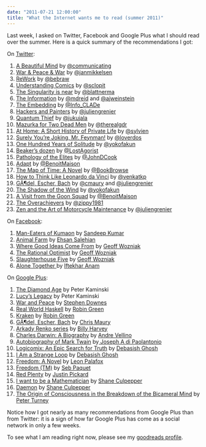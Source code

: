 ```yaml
---
date: "2011-07-21 12:00:00"
title: "What the Internet wants me to read (summer 2011)"
---
```




Last week, I asked on Twitter, Facebook and Google Plus what I should read over the summer. Here is a quick summary of the recommendations I got:

On [Twitter](https://twitter.com/#!/lemire):

1. [A Beautiful Mind](https://www.amazon.com/Beautiful-Mind-Biography-John-Forbes/dp/0684819066/ref=sr_1_3?s=books&amp;ie=UTF8&amp;qid=1311301177&amp;sr=1-3) by [@communicating](https://twitter.com/#!/communicating/)
1. [War &amp; Peace &amp; War](https://www.amazon.com/War-Peace-Cycles-Imperial-Nations/dp/0131499963) by [@janmikkelsen](https://twitter.com/#!/janmikkelsen/)
1. [ReWork](https://www.amazon.ca/Rework-Jason-Fried/dp/0307463745) by [@bebraw](https://twitter.com/#!/bebraw/)
1. [Understanding Comics](https://www.amazon.com/gp/product/006097625X) by [@sclopit](https://twitter.com/#!/sclopit/)
1. [The Singularity is near](https://www.amazon.com/Singularity-Near-Humans-Transcend-Biology/dp/0143037889/ref=sr_1_1?s=books&amp;ie=UTF8&amp;qid=1311301414&amp;sr=1-1) by [@blattnerma](https://twitter.com/#!/blattnerma/)
1. [The Information](https://www.amazon.com/Information-History-Theory-Flood/dp/0375423729/ref=sr_1_1?s=books&amp;ie=UTF8&amp;qid=1311301497&amp;sr=1-1) by [@mdreid](https://twitter.com/#!/mdreid/) and [@ajweinstein](https://twitter.com/#!/ajweinstein/)
1. [The Embedding](https://www.amazon.com/embedding-Ian-Watson/dp/B0026RG0T0/ref=sr_1_1?s=books&amp;ie=UTF8&amp;qid=1311301806&amp;sr=1-1) by [@Info_CLADe](https://twitter.com/#!/Info_CLADe/)
1. [Hackers and Painters](https://www.amazon.com/Hackers-Painters-Big-Ideas-Computer/dp/1449389554/ref=sr_1_1?s=books&amp;ie=UTF8&amp;qid=1311302316&amp;sr=1-1) by [@juliengrenier](https://twitter.com/#!/juliengrenier/)
1. [Quantum Thief](https://www.amazon.com/Quantum-Thief-Hannu-Rajaniemi/dp/0765329492/ref=sr_1_1?s=books&amp;ie=UTF8&amp;qid=1311302372&amp;sr=1-1) by [@jukujala](https://twitter.com/#!/jukujala/)
1. [Mazurka for Two Dead Men](https://www.amazon.com/Mazurka-Dead-Camilo-Jose-Cela/dp/0811212777/ref=sr_1_1?s=books&amp;ie=UTF8&amp;qid=1311302798&amp;sr=1-1) by [@therealgdr](https://twitter.com/#!/therealgdr/)
1. [At Home: A Short History of Private Life](https://www.amazon.com/At-Home-Short-History-Private/dp/0767919386/ref=sr_1_1?s=books&amp;ie=UTF8&amp;qid=1311302851&amp;sr=1-1) by [@sylvien](https://twitter.com/#!/sylvien/)
1. [Surely You&rsquo;re Joking, Mr. Feynman!](https://www.amazon.com/Surely-Feynman-Adventures-Curious-Character/dp/0393316041/ref=sr_1_1?s=books&amp;ie=UTF8&amp;qid=1311302903&amp;sr=1-1) by [@loverdos](https://twitter.com/#!/loverdos/)
1. [One Hundred Years of Solitude](https://www.amazon.com/One-Hundred-Years-Solitude-P-S/dp/0060883286/ref=sr_1_1?s=books&amp;ie=UTF8&amp;qid=1311302962&amp;sr=1-1) by [@yokofakun](https://twitter.com/#!/yokofakun/)
1. [Beaker&rsquo;s dozen](https://www.amazon.com/Beakers-Dozen-Nancy-Kress/dp/031286843X/ref=sr_1_1?s=books&amp;ie=UTF8&amp;qid=1311303027&amp;sr=1-1) by [@LostAgorist](https://twitter.com/#!/LostAgorist/)
1. [Pathology of the Elites](https://www.amazon.com/Pathology-Elites-Arrogant-Classes-Plan/dp/1566638747/ref=sr_1_1?s=books&amp;ie=UTF8&amp;qid=1311303092&amp;sr=1-1) by [@JohnDCook](https://twitter.com/#!/JohnDCook/)
1. [Adapt](https://www.amazon.com/Adapt-Success-Always-Starts-Failure/dp/0374100969/ref=sr_1_1?s=books&amp;ie=UTF8&amp;qid=1311303165&amp;sr=1-1) by [@BenoitMaison](https://twitter.com/#!/BenoitMaison/)
1. [The Map of Time: A Novel](https://www.amazon.com/Map-Time-Novel-Félix-Palma/dp/1439167397/ref=sr_1_1?s=books&amp;ie=UTF8&amp;qid=1311303223&amp;sr=1-1) by [@BookBrowse](https://twitter.com/#!/BookBrowse/)
1. [How to Think Like Leonardo da Vinci](https://www.amazon.com/How-Think-Like-Leonardo-Vinci/dp/0440508274/ref=sr_1_2?s=books&amp;ie=UTF8&amp;qid=1311303300&amp;sr=1-2) by [@venkatkp](https://twitter.com/#!/venkatkp/)
1. [GÃ¶del, Escher, Bach](https://www.amazon.com/GÃ¶del-Escher-Bach-Eternal-Golden/dp/0465026567/ref=ntt_at_ep_dpt_1) by [@cmaury](https://twitter.com/#!/cmaury) and [@juliengrenier](https://twitter.com/#!/juliengrenier/)
1. [The Shadow of the Wind](https://www.amazon.com/Shadow-Wind-Carlos-Ruiz-ZafÃ³n/dp/0143034901/ref=sr_1_1?s=books&amp;ie=UTF8&amp;qid=1311303644&amp;sr=1-1) by [@yokofakun](https://twitter.com/#!/yokofakun/)
1. [A Visit from the Goon Squad](https://www.amazon.com/Visit-Goon-Squad-Jennifer-Egan/dp/0307477479/ref=sr_1_1?s=books&amp;ie=UTF8&amp;qid=1311303778&amp;sr=1-1) by [@BenoitMaison](https://twitter.com/#!/BenoitMaison/)
1. [The Overachievers](https://www.amazon.com/Overachievers-Secret-Lives-Driven-Kids/dp/B001Q9E9I8/ref=sr_1_1?s=books&amp;ie=UTF8&amp;qid=1311303846&amp;sr=1-1) by [@zippy1981](https://twitter.com/#!/zippy1981/)
1. [Zen and the Art of Motorcycle Maintenance](https://www.amazon.com/Zen-Art-Motorcycle-Maintenance-Inquiry/dp/0060839872/ref=sr_1_2?s=books&amp;ie=UTF8&amp;qid=1311303730&amp;sr=1-2) by [@juliengrenier](https://twitter.com/#!/juliengrenier/)


On [Facebook](https://www.facebook.com/daniel.lemire):

1. [Man-Eaters of Kumaon](https://www.amazon.com/Man-Eaters-Kumaon-Oxford-India-Paperbacks/dp/0195622553) by [Sandeep Kumar](https://www.facebook.com/4sandeep.kumar)
1. [Animal Farm](https://www.amazon.com/Animal-Farm-Centennial-George-Orwell/dp/0452284244/ref=sr_1_1?s=books&amp;ie=UTF8&amp;qid=1311304048&amp;sr=1-1) by [Ehsan Salehian](https://www.facebook.com/profile.php?id=100000369742715)
1. [Where Good Ideas Come From](https://www.amazon.com/Where-Good-Ideas-Come-Innovation/dp/1594487715/ref=sr_1_1?s=books&amp;ie=UTF8&amp;qid=1311304107&amp;sr=1-1) by [Geoff Wozniak](https://www.facebook.com/geoff.wozniak)
1. [The Rational Optimist](https://www.amazon.com/The-Rational-Optimist-P-S-ebook/dp/B003QP4BJM/ref=tmm_kin_title_0?ie=UTF8&amp;m=AZC9TZ4UC9CFC&amp;qid=1311304171&amp;sr=1-1) by [Geoff Wozniak](https://www.facebook.com/geoff.wozniak)
1. [Slaughterhouse Five](https://www.amazon.com/Slaughterhouse-Five-A-Novel-ebook/dp/B000SEGHT6/ref=sr_1_1?s=digital-text&amp;ie=UTF8&amp;qid=1311304221&amp;sr=1-1) by [Geoff Wozniak](https://www.facebook.com/geoff.wozniak)
1. [Alone Together ](https://www.amazon.com/Alone-Together-Expect-Technology-Other/dp/0465010210/ref=sr_1_1?s=books&amp;ie=UTF8&amp;qid=1310931455&amp;sr=1-1)by [Iftekhar Anam](https://www.facebook.com/iftekhar.anam)


On [Google Plus](https://plus.google.com/105888615414982242080):

1. [The Diamond Age](http://www.librarything.com/work/12987/book/75542173) by Peter Kaminski
1. [Lucy&rsquo;s Legacy](http://www.librarything.com/work/212930/book/43189976) by Peter Kaminski
1. [War and Peace](http://www.gutenberg.org/ebooks/2600) by [Stephen Downes](https://plus.google.com/109526159908242471749)
1. [Real World Haskell](https://www.amazon.com/Real-World-Haskell-Bryan-OSullivan/dp/0596514980/ref=sr_1_1?s=books&amp;ie=UTF8&amp;qid=1311306170&amp;sr=1-1) by [Robin Green](https://plus.google.com/110396804447254192497/posts)
1. [Kraken](https://www.amazon.com/Kraken-China-Mieville/dp/034549749X/ref=sr_1_1?s=books&amp;ie=UTF8&amp;qid=1311306148&amp;sr=1-1) by [Robin Green](https://plus.google.com/110396804447254192497/posts)
1. [GÃ¶del, Escher, Bach](https://www.amazon.com/G%C3%B6del-Escher-Bach-Eternal-Golden/dp/0465026567/ref=ntt_at_ep_dpt_1) by [Chris Maury](https://plus.google.com/100719000697232088416/posts)
1. [Arkady Renko series](https://www.amazon.com/Three-Stations-Arkady-Renko-Novel/dp/0743276744/ref=sr_1_1?s=books&amp;ie=UTF8&amp;qid=1311306113&amp;sr=1-1) by [Billy Harvey](https://plus.google.com/103145081878594422544/posts)
1. [Charles Darwin: A Biography](https://www.amazon.com/Charles-Darwin-Biography-Vol-Voyaging/dp/0691026068) by [Andre Vellino](https://plus.google.com/106097353843937050868/posts)
1. [Autobiography of Mark Twain](https://www.amazon.com/Autobiography-Mark-Twain-Vol-1/dp/0520267192/ref=sr_1_1?ie=UTF8&amp;qid=1311305152&amp;sr=8-1) by[ Joseph A di Paolantonio](https://plus.google.com/105970781858799199947/posts)
1. [Logicomix: An Epic Search for Truth](https://www.amazon.com/Logicomix-Search-Truth-Apostolos-Doxiadis/dp/1596914521/ref=sr_1_1?ie=UTF8&amp;qid=1311306035&amp;sr=8-1) by [Debasish Ghosh](https://plus.google.com/+DebasishGhosh/posts)
1. [I Am a Strange Loop](https://www.amazon.com/Am-Strange-Loop-Douglas-Hofstadter/dp/0465030793/ref=sr_1_1?s=books&amp;ie=UTF8&amp;qid=1311306097&amp;sr=1-1) by [Debasish Ghosh](https://plus.google.com/+DebasishGhosh/posts)
1. [Freedom: A Novel](https://www.amazon.com/Freedom-Novel-Jonathan-Franzen/dp/0312600844/ref=sr_1_1?s=books&amp;ie=UTF8&amp;qid=1311305312&amp;sr=1-1) by [Leon Palafox](https://plus.google.com/+LeonPalafox/posts)
1. [Freedom (TM)](https://www.amazon.com/Freedom-TM-Daniel-Suarez/dp/B003MAJNUS/ref=sr_1_1?s=books&amp;ie=UTF8&amp;qid=1311305380&amp;sr=1-1) by [Seb Paquet ](https://plus.google.com/+SebPaquet1/posts)
1. [Red Plenty](https://www.amazon.com/Red-Plenty-Francis-Spufford/dp/1555976042/ref=sr_1_1?s=books&amp;ie=UTF8&amp;qid=1311305454&amp;sr=1-1) by [Justin Pickard](https://plus.google.com/102397272916495994405/posts)
1. [I want to be a Mathematician](https://www.amazon.com/I-Want-Be-Mathematician-Automathography/dp/0387960783) by [Shane Culpepper](https://plus.google.com/101637391624493724504/posts)
1. [Daemon](https://www.amazon.com/Daemon-Daniel-Suarez/dp/B003L1ZXCU/ref=sr_1_1?s=books&amp;ie=UTF8&amp;qid=1311305618&amp;sr=1-1) by [Shane Culpepper](https://plus.google.com/101637391624493724504/posts)
1. [The Origin of Consciousness in the Breakdown of the Bicameral Mind](https://www.amazon.com/Origin-Consciousness-Breakdown-Bicameral-Mind/dp/0618057072/ref=sr_1_1?s=books&amp;ie=UTF8&amp;qid=1311305708&amp;sr=1-1) by [Peter Turney](https://plus.google.com/111765078858504687557/posts)


Notice how I got nearly as many recommendations from Google Plus than from Twitter: it is a sign of how far Google Plus has come as a social network in only a few weeks.

To see what I am reading right now, please see my [goodreads profile](http://www.goodreads.com/user/show/2144650-daniel-lemire).

